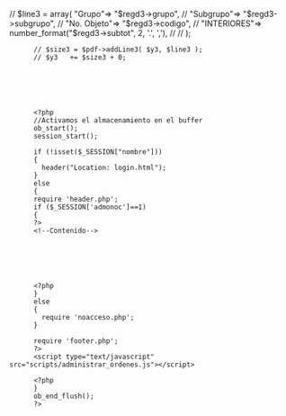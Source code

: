 // $line3 = array( "Grupo"=> "$regd3->grupo",
//               "Subgrupo"=> "$regd3->subgrupo",
//               "No. Objeto"=> "$regd3->codigo",
//               "INTERIORES"=> number_format("$regd3->subtot", 2, '.', ','),
//
//               );

          // $size3 = $pdf->addLine3( $y3, $line3 );
          // $y3   += $size3 + 0;






          <?php
          //Activamos el almacenamiento en el buffer
          ob_start();
          session_start();

          if (!isset($_SESSION["nombre"]))
          {
            header("Location: login.html");
          }
          else
          {
          require 'header.php';
          if ($_SESSION['admonoc']==1)
          {
          ?>
          <!--Contenido-->






          <?php
          }
          else
          {
            require 'noacceso.php';
          }

          require 'footer.php';
          ?>
          <script type="text/javascript" src="scripts/administrar_ordenes.js"></script>

          <?php
          }
          ob_end_flush();
          ?>
